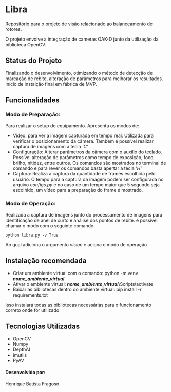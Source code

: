 # Libra

Repositório para o projeto de visão relacionado ao balanceamento de rotores.

O projeto envolve a integração de cameras OAK-D junto da utilização da biblioteca OpenCV.

## Status do Projeto

Finalizando o desenvolvimento, otimizando o método de detecção de marcação de rebite, alteração de parâmetros para melhorar os resultados. Início de instalção final em fábrica de MVP.

## Funcionalidades 

### Modo de Preparação:
Para realizar o setup do equipamento. Apresenta os modos de:
* Video: para ver a imagem capturada em tempo real. Utilizada para verificar o posicionamento da câmera. Também é possível realizar captura de imagens com a tecla _'C'_
* Configuração: Alterar parâmetros da câmera com o auxilio do teclado. Possível alteração de parâmetros como tempo de exposição, foco, brilho, nitidez, entre outros. Os comandos são mostrados no terminal de comando e para rever os comandos basta apertar a tecla _'H'_
* Captura: Realiza a captura da quantidade de frames escolhida pelo usuário. O tempo para a captura da imagem podem ser configurada no arquivo _configs.py_ e no caso de um tempo maior que 5 segundo seja escolhido, um vídeo para a preparação do frame é mostrado.

### Modo de Operação:
Realizada a captura de imagens junto do processamento de imagens para identificação de anel de curto e análise dos pontos de rebite. é possível chamar o modo com o seguinte comando:

    python libra.py -v True

Ao qual adiciona o argumento _vision_ e aciona o modo de operação


## Instalação recomendada

* Criar um ambiente virtual com o comando: python -m venv **_nome_ambiente_virtual_**
* Ativar o ambiente virtual: **_nome_ambiente_virtual_**\Scripts\activate
* Baixar as bibliotecas dentro do ambiente virtual: pip install -r requirements.txt


Isso instalará todas as bibliotecas necessárias para o funcionamento correto onde for utilizado

## Tecnologias Utilizadas
* OpenCV 
* Numpy
* DepthAI
* imutils
* PyAV

#### Desenvolvido por:
Henrique Batista Fragoso